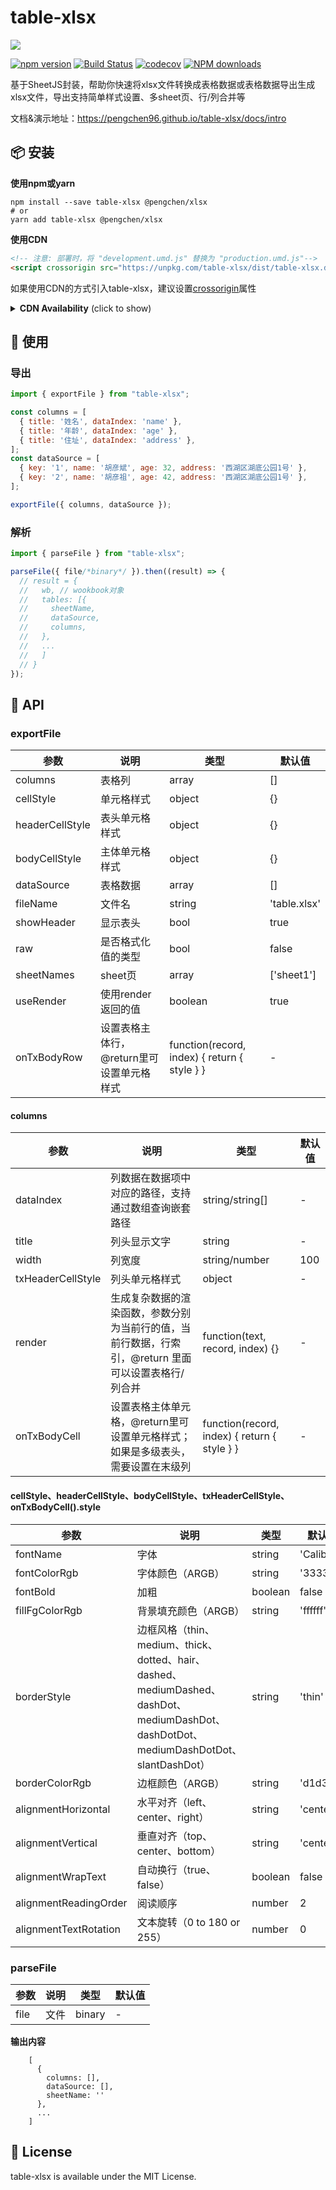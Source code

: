 
# table-xlsx
<img src="https://raw.githubusercontent.com/PengChen96/table-xlsx/master/table-xlsx.png"/>

[![npm version](https://badge.fury.io/js/table-xlsx.svg)](http://badge.fury.io/js/table-xlsx)
[![Build Status](https://www.travis-ci.com/PengChen96/table-xlsx.svg?branch=master)](https://travis-ci.com/github/PengChen96/table-xlsx)
[![codecov](https://codecov.io/gh/PengChen96/table-xlsx/branch/master/graph/badge.svg?token=D75YLE0DLW)](https://codecov.io/gh/PengChen96/table-xlsx)
[![NPM downloads](http://img.shields.io/npm/dm/table-xlsx.svg?style=flat-square)](https://www.npmjs.com/package/table-xlsx)  

基于SheetJS封装，帮助你快速将xlsx文件转换成表格数据或表格数据导出生成xlsx文件，导出支持简单样式设置、多sheet页、行/列合并等

文档&演示地址：https://pengchen96.github.io/table-xlsx/docs/intro

## 📦 安装
**使用npm或yarn**
```shell
npm install --save table-xlsx @pengchen/xlsx
# or
yarn add table-xlsx @pengchen/xlsx
```
**使用CDN**
```html
<!-- 注意: 部署时，将 "development.umd.js" 替换为 "production.umd.js"-->
<script crossorigin src="https://unpkg.com/table-xlsx/dist/table-xlsx.development.umd.js"></script>
```
如果使用CDN的方式引入table-xlsx，建议设置[crossorigin](https://developer.mozilla.org/en-US/docs/Web/HTML/Attributes/crossorigin)属性
<details>
  <summary><b>CDN Availability</b> (click to show)</summary>

|    CDN     | URL                                        |
|-----------:|:-------------------------------------------|
|    `unpkg` | <https://unpkg.com/table-xlsx/>                  |
| `jsDelivr` | <https://jsdelivr.com/package/npm/table-xlsx>    |
</details>

## 🔨 使用
### 导出
```javascript
import { exportFile } from "table-xlsx";

const columns = [
  { title: '姓名', dataIndex: 'name' },
  { title: '年龄', dataIndex: 'age' },
  { title: '住址', dataIndex: 'address' },
];
const dataSource = [
  { key: '1', name: '胡彦斌', age: 32, address: '西湖区湖底公园1号' },
  { key: '2', name: '胡彦祖', age: 42, address: '西湖区湖底公园1号' },
];

exportFile({ columns, dataSource });
```
### 解析
```javascript
import { parseFile } from "table-xlsx";

parseFile({ file/*binary*/ }).then((result) => {
  // result = {
  //   wb, // wookbook对象
  //   tables: [{
  //     sheetName,
  //     dataSource,
  //     columns,
  //   },
  //   ...
  //   ]
  // }
});
```

## 📖 API
### exportFile
| 参数              | 说明                       | 类型                                           | 默认值          |
|-----------------|--------------------------|----------------------------------------------|--------------|
| columns         | 表格列                      | array                                        | []           |
| cellStyle       | 单元格样式                    | object                                       | {}           |
| headerCellStyle | 表头单元格样式                  | object                                       | {}           |
| bodyCellStyle   | 主体单元格样式                  | object                                       | {}           |
| dataSource      | 表格数据                     | array                                        | []           |
| fileName        | 文件名                      | string                                       | 'table.xlsx' |
| showHeader      | 显示表头                     | bool                                         | true         |
| raw             | 是否格式化值的类型                | bool                                         | false        |
| sheetNames      | sheet页                   | array                                        | ['sheet1']   |
| useRender       | 使用render返回的值             | boolean                                      | true         |
| onTxBodyRow     | 设置表格主体行，@return里可设置单元格样式 | function(record, index) { return { style } } | -            |

#### columns
| 参数                | 说明                                                     | 类型                                           | 默认值 |
|-------------------|--------------------------------------------------------|----------------------------------------------|-----|
| dataIndex         | 列数据在数据项中对应的路径，支持通过数组查询嵌套路径                             | string/string[]                              | -   |
| title             | 列头显示文字                                                 | string                                       | -   |
| width             | 列宽度                                                    | string/number                                | 100 |
| txHeaderCellStyle | 列头单元格样式                                                | object                                       | -   |
| render            | 生成复杂数据的渲染函数，参数分别为当前行的值，当前行数据，行索引，@return 里面可以设置表格行/列合并 | function(text, record, index) {}             | -   |
| onTxBodyCell      | 设置表格主体单元格，@return里可设置单元格样式；如果是多级表头，需要设置在末级列            | function(record, index) { return { style } } | -   |

#### cellStyle、headerCellStyle、bodyCellStyle、txHeaderCellStyle、onTxBodyCell().style
| 参数                    | 说明                                                                                                                     | 类型      | 默认值       |
|-----------------------|------------------------------------------------------------------------------------------------------------------------|---------|-----------|
| fontName              | 字体                                                                                                                     | string  | 'Calibri' |
| fontColorRgb          | 字体颜色（ARGB）                                                                                                             | string  | '333333'  |
| fontBold              | 加粗                                                                                                                     | boolean | false     |
| fillFgColorRgb        | 背景填充颜色（ARGB）                                                                                                           | string  | 'ffffff'  |
| borderStyle           | 边框风格（thin、medium、thick、dotted、hair、dashed、mediumDashed、dashDot、mediumDashDot、dashDotDot、mediumDashDotDot、slantDashDot） | string  | 'thin'    |
| borderColorRgb        | 边框颜色（ARGB）                                                                                                             | string  | 'd1d3d8'  |
| alignmentHorizontal   | 水平对齐（left、center、right）                                                                                                | string  | 'center'  |
| alignmentVertical     | 垂直对齐（top、center、bottom）                                                                                                | string  | 'center'  |
| alignmentWrapText     | 自动换行（true、false）                                                                                                       | boolean | false     |
| alignmentReadingOrder | 阅读顺序                                                                                                                   | number  | 2         |
| alignmentTextRotation | 文本旋转（0 to 180 or 255）                                                                                                  | number  | 0         |

### parseFile
| 参数   | 说明  | 类型     | 默认值 |
|------|-----|--------|-----|
| file | 文件  | binary | -   |

**输出内容**
```
    [
      {
        columns: [],
        dataSource: [],
        sheetName: ''
      },
      ...
    ]
```

## 📝 License
table-xlsx is available under the MIT License.
